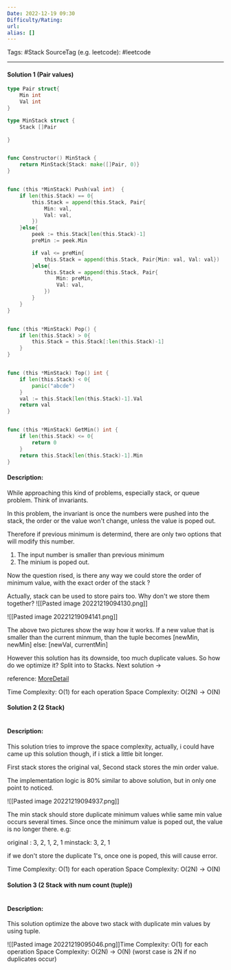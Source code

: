 ```yaml
---
Date: 2022-12-19 09:30
Difficulty/Rating:
url:
alias: []
---
```

Tags: #Stack 
SourceTag (e.g. leetcode): #leetcode

---
#### Solution 1 (Pair values)

```go
type Pair struct{
    Min int
    Val int
}   

type MinStack struct {
    Stack []Pair
    
}


func Constructor() MinStack {
    return MinStack{Stack: make([]Pair, 0)}
}


func (this *MinStack) Push(val int)  {
    if len(this.Stack) == 0{
        this.Stack = append(this.Stack, Pair{
            Min: val,
            Val: val,
        })
    }else{
        peek := this.Stack[len(this.Stack)-1]
        preMin := peek.Min

        if val <= preMin{
            this.Stack = append(this.Stack, Pair{Min: val, Val: val})
        }else{
            this.Stack = append(this.Stack, Pair{
                Min: preMin,
                Val: val,
            })
        }
    }
}


func (this *MinStack) Pop() {
    if len(this.Stack) > 0{
        this.Stack = this.Stack[:len(this.Stack)-1]
    }
}


func (this *MinStack) Top() int {
    if len(this.Stack) < 0{
        panic("abcde")
    }
    val := this.Stack[len(this.Stack)-1].Val
    return val
}


func (this *MinStack) GetMin() int {
    if len(this.Stack) <= 0{
        return 0
    }
    return this.Stack[len(this.Stack)-1].Min
}
```

#### Description:
While approaching this kind of problems, especially stack, or queue problem. Think of invariants.

In this problem, the invariant is once the numbers were pushed into the stack, the order or the value won't change, unless the value is poped out.

Therefore if previous minimum is determind, there are only two options that will modify this number. 
1. The input number is smaller than previous minimum
2. The minium is poped out.

Now the question rised, is there any way we could store the order of minimum value, with the exact order of the stack ?

Actually, stack can be used to store pairs too. Why don't we store them together?
![[Pasted image 20221219094130.png]]

![[Pasted image 20221219094141.png]]

The above two pictures show the way how it works.
If a new value that is smaller than the current minmum, than the tuple becomes [newMin, newMin]
else:
[newVal, currentMin]

However this solution has its downside, too much duplicate values. So how do we optimize it?
Split into to Stacks. Next solution ->

reference: [MoreDetail](https://leetcode.com/problems/min-stack/solutions/514932/min-stack/)

Time Complexity: O(1) for each operation
Space Complexity: O(2N) -> O(N)


#### Solution 2 (2 Stack)

```go

```

#### Description:
This solution tries to improve the space complexity, actually, i could have came up this solution though, if i stick a little bit longer.

First stack stores the original val,
Second stack stores the min order value.

The implementation logic is 80% similar to above solution, but in only one point to noticed.

![[Pasted image 20221219094937.png]]

The min stack should store duplicate minimum values whlie same min value occurs several times. Since once the minimum value is poped out, the value is no longer there.
e.g:

original : 3, 2, 1, 2, 1
minstack: 3, 2, 1

if we don't store the duplicate 1's, once one is poped, this will cause error.

Time Complexity: O(1) for each operation
Space Complexity: O(2N) -> O(N)


#### Solution 3 (2 Stack with num count (tuple))

```go

```

#### Description:
This solution optimize the above two stack with duplicate min values by using  tuple.

![[Pasted image 20221219095046.png]]Time Complexity: O(1) for each operation
Space Complexity: O(2N) -> O(N) (worst case is 2N if no duplicates occur)